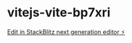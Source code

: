 # vitejs-vite-bp7xri

[Edit in StackBlitz next generation editor ⚡️](https://stackblitz.com/~/github.com/Jorgegall/vitejs-vite-bp7xri)